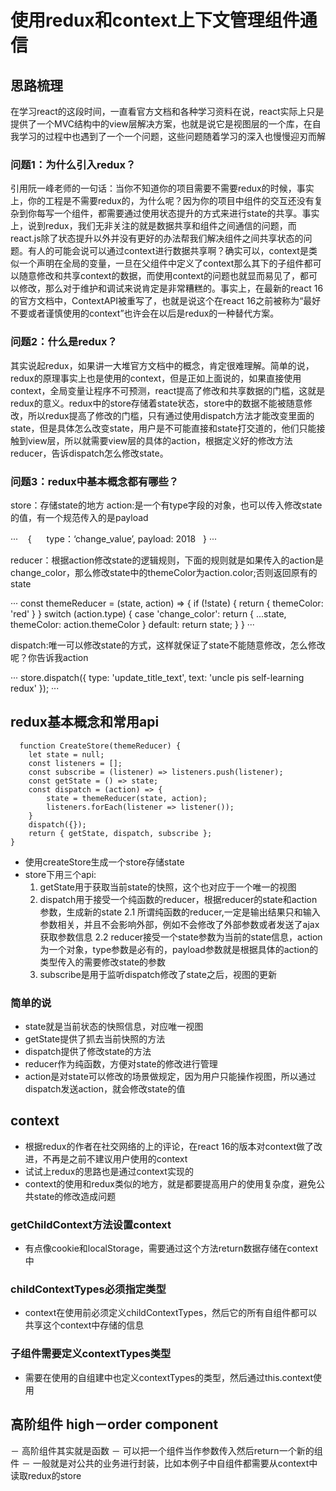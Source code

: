# 使用redux和context上下文管理组件通信

## 思路梳理
在学习react的这段时间，一直看官方文档和各种学习资料在说，react实际上只是提供了一个MVC结构中的view层解决方案，也就是说它是视图层的一个库，在自我学习的过程中也遇到了一个一个问题，这些问题随着学习的深入也慢慢迎刃而解

### 问题1：为什么引入redux？
引用阮一峰老师的一句话：当你不知道你的项目需要不需要redux的时候，事实上，你的工程是不需要redux的，为什么呢？因为你的项目中组件的交互还没有复杂到你每写一个组件，都需要通过使用状态提升的方式来进行state的共享。事实上，说到redux，我们无非关注的就是数据共享和组件之间通信的问题，而react.js除了状态提升以外并没有更好的办法帮我们解决组件之间共享状态的问题。有人的可能会说可以通过context进行数据共享啊？确实可以，context是类似一个声明在全局的变量，一旦在父组件中定义了context那么其下的子组件都可以随意修改和共享context的数据，而使用context的问题也就显而易见了，都可以修改，那么对于维护和调试来说肯定是非常糟糕的。事实上，在最新的react 16的官方文档中，ContextAPI被重写了，也就是说这个在react 16之前被称为“最好不要或者谨慎使用的context”也许会在以后是redux的一种替代方案。

### 问题2：什么是redux？
其实说起redux，如果讲一大堆官方文档中的概念，肯定很难理解。简单的说，redux的原理事实上也是使用的context，但是正如上面说的，如果直接使用context，全局变量让程序不可预测，react提高了修改和共享数据的门槛，这就是redux的意义。redux中的store存储着state状态，store中的数据不能被随意修改，所以redux提高了修改的门槛，只有通过使用dispatch方法才能改变里面的state，但是具体怎么改变state，用户是不可能直接和state打交道的，他们只能接触到view层，所以就需要view层的具体的action，根据定义好的修改方法reducer，告诉dispatch怎么修改state。

### 问题3：redux中基本概念都有哪些？
store：存储state的地方
action:是一个有type字段的对象，也可以传入修改state的值，有一个规范传入的是payload

···
    {
      type：‘change_value’,
      payload: 2018
    }
···

reducer：根据action修改state的逻辑规则，下面的规则就是如果传入的action是change_color，那么修改state中的themeColor为action.color;否则返回原有的state

···
    const themeReducer = (state, action) => {
    if (!state) {
        return {
            themeColor: 'red'
        }
    }
    switch (action.type) {
        case 'change_color':
            return {
                ...state,
                themeColor: action.themeColor
            }
        default:
            return state;
    }
}
···

dispatch:唯一可以修改state的方式，这样就保证了state不能随意修改，怎么修改呢？你告诉我action

···
    store.dispatch({ type: 'update_title_text', text: 'uncle pis self-learning redux' });
···

## redux基本概念和常用api

```
  function CreateStore(themeReducer) {
    let state = null;
    const listeners = [];
    const subscribe = (listener) => listeners.push(listener);
    const getState = () => state;
    const dispatch = (action) => {
        state = themeReducer(state, action);
        listeners.forEach(listener => listener());
    }
    dispatch({});
    return { getState, dispatch, subscribe };
}

```
- 使用createStore生成一个store存储state
- store下用三个api:
  1. getState用于获取当前state的快照，这个也对应于一个唯一的视图
  2. dispatch用于接受一个纯函数的reducer，根据reducer的state和action参数，生成新的state
    2.1 所谓纯函数的reducer,一定是输出结果只和输入参数相关，并且不会影响外部，例如不会修改了外部参数或者发送了ajax获取参数信息
    2.2 reducer接受一个state参数为当前的state信息，action为一个对象，type参数是必有的，payload参数就是根据具体的action的类型传入的需要修改state的参数
  3. subscribe是用于监听dispatch修改了state之后，视图的更新

### 简单的说
- state就是当前状态的快照信息，对应唯一视图
- getState提供了抓去当前快照的方法
- dispatch提供了修改state的方法
- reducer作为纯函数，方便对state的修改进行管理
- action是对state可以修改的场景做规定，因为用户只能操作视图，所以通过dispatch发送action，就会修改state的值

## context
- 根据redux的作者在社交网络的上的评论，在react 16的版本对context做了改进，不再是之前不建议用户使用的context
- 试试上redux的思路也是通过context实现的
- context的使用和redux类似的地方，就是都要提高用户的使用复杂度，避免公共state的修改造成问题

### getChildContext方法设置context
- 有点像cookie和localStorage，需要通过这个方法return数据存储在context中
### childContextTypes必须指定类型
- context在使用前必须定义childContextTypes，然后它的所有自组件都可以共享这个context中存储的信息

### 子组件需要定义contextTypes类型
- 需要在使用的自组建中也定义contextTypes的类型，然后通过this.context使用

## 高阶组件 high－order component
－ 高阶组件其实就是函数
－ 可以把一个组件当作参数传入然后return一个新的组件
－ 一般就是对公共的业务进行封装，比如本例子中自组件都需要从context中读取redux的store
